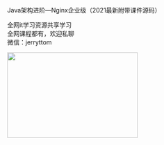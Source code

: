 Java架构进阶—Nginx企业级（2021最新附带课件源码）

全网it学习资源共享学习<br>全网课程都有，欢迎私聊<br>微信：jerryttom<br>

<img decoding="async" class="aligncenter size-medium wp-image-44118" src="https://img.52fun.com/uploads/2021/09/1631412624-c81e728d9d4c2f6.png" alt="" width="300" height="197">